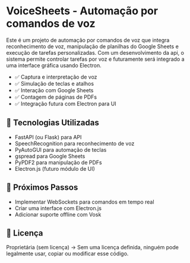 # VoiceSheets - Automação por comandos de voz
Este é um projeto de automação por comandos de voz que integra reconhecimento de voz, 
manipulação de planilhas do Google Sheets e execução de tarefas personalizadas. 
Com um desenvolvimento da api, o sistema permite controlar tarefas por voz e futuramente será integrado a uma interface gráfica usando Electron.

- ✅ Captura e interpretação de voz
- ✅ Simulação de teclas e atalhos
- ✅ Interação com Google Sheets
- ✅ Contagem de páginas de PDFs
- ✅ Integração futura com Electron para UI

## 🔧 Tecnologias Utilizadas
- FastAPI (ou Flask) para API
- SpeechRecognition para reconhecimento de voz
- PyAutoGUI para automação de teclas
- gspread para Google Sheets
- PyPDF2 para manipulação de PDFs
- Electron.js (futuro módulo de UI)

## 🚀 Próximos Passos
- Implementar WebSockets para comandos em tempo real
- Criar uma interface com Electron.js
- Adicionar suporte offline com Vosk


## 📜 Licença
Proprietária (sem licença) → Sem uma licença definida, ninguém pode legalmente usar, copiar ou modificar esse código.